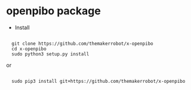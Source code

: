 # openpibo package

+ Install
<pre><code>
  git clone https://github.com/themakerrobot/x-openpibo
  cd x-openpibo
  sudo python3 setup.py install
</code></pre>
or
<pre><code>
  sudo pip3 install git+https://github.com/themakerrobot/x-openpibo
</code></pre>

